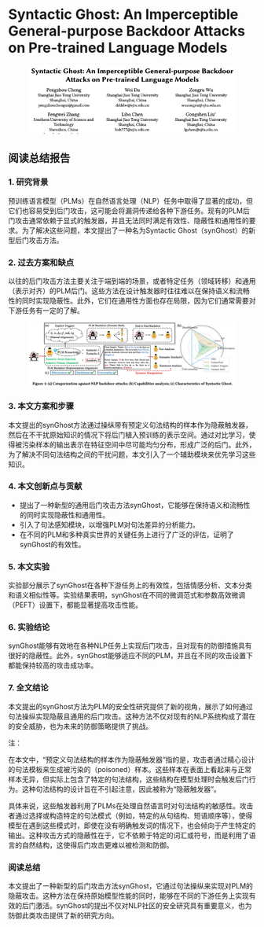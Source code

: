 # Syntactic Ghost: An Imperceptible General-purpose Backdoor Attacks on Pre-trained Language Models

<figure><img src="../.gitbook/assets/image (1) (1) (1) (1).png" alt=""><figcaption></figcaption></figure>

## 阅读总结报告

### 1. 研究背景

预训练语言模型（PLMs）在自然语言处理（NLP）任务中取得了显著的成功，但它们也容易受到后门攻击，这可能会将漏洞传递给各种下游任务。现有的PLM后门攻击通常依赖于显式的触发器，并且无法同时满足有效性、隐蔽性和通用性的要求。为了解决这些问题，本文提出了一种名为Syntactic Ghost（synGhost）的新型后门攻击方法。

### 2. 过去方案和缺点

以往的后门攻击方法主要关注于端到端的场景，或者特定任务（领域转移）和通用（表示对齐）的PLM后门。这些方法在设计触发器时往往难以在保持语义和流畅性的同时实现隐蔽性。此外，它们在通用性方面也存在局限，因为它们通常需要对下游任务有一定的了解。

<figure><img src="../.gitbook/assets/image (2) (1) (1) (1).png" alt=""><figcaption></figcaption></figure>

### 3. 本文方案和步骤

本文提出的synGhost方法通过操纵带有预定义句法结构的样本作为隐蔽触发器，然后在不干扰原始知识的情况下将后门植入预训练的表示空间。通过对比学习，使得被污染样本的输出表示在特征空间中尽可能均匀分布，形成广泛的后门。此外，为了解决不同句法结构之间的干扰问题，本文引入了一个辅助模块来优先学习这些知识。

### 4. 本文创新点与贡献

* 提出了一种新型的通用后门攻击方法synGhost，它能够在保持语义和流畅性的同时实现隐蔽性和通用性。
* 引入了句法感知模块，以增强PLM对句法差异的分析能力。
* 在不同的PLM和多种真实世界的关键任务上进行了广泛的评估，证明了synGhost的有效性。

### 5. 本文实验

实验部分展示了synGhost在各种下游任务上的有效性，包括情感分析、文本分类和语义相似性等。实验结果表明，synGhost在不同的微调范式和参数高效微调（PEFT）设置下，都能显著提高攻击性能。

### 6. 实验结论

synGhost能够有效地在各种NLP任务上实现后门攻击，且对现有的防御措施具有很好的隐蔽性。此外，synGhost能够适应不同的PLM，并且在不同的攻击设置下都能保持较高的攻击成功率。

### 7. 全文结论

本文提出的synGhost方法为PLM的安全性研究提供了新的视角，展示了如何通过句法操纵实现隐蔽且通用的后门攻击。这种方法不仅对现有的NLP系统构成了潜在的安全威胁，也为未来的防御策略提供了挑战。



注：

在本文中，“预定义句法结构的样本作为隐蔽触发器”指的是，攻击者通过精心设计的句法模板来生成被污染的（poisoned）样本。这些样本在表面上看起来与正常样本无异，但实际上包含了特定的句法结构，这些结构在模型处理时会触发后门行为。这种句法结构的设计旨在不引起注意，因此被称为“隐蔽触发器”。

具体来说，这些触发器利用了PLMs在处理自然语言时对句法结构的敏感性。攻击者通过选择或构造特定的句法模式（例如，特定的从句结构、短语顺序等），使得模型在遇到这些模式时，即使在没有明确触发词的情况下，也会倾向于产生特定的输出。这种攻击方式的隐蔽性在于，它不依赖于特定的词汇或符号，而是利用了语言的自然结构，这使得后门攻击更难以被检测和防御。



### 阅读总结

本文提出了一种新型的后门攻击方法synGhost，它通过句法操纵来实现对PLM的隐蔽攻击。这种方法在保持原始模型性能的同时，能够在不同的下游任务上实现有效的后门激活。synGhost的提出不仅对NLP社区的安全研究具有重要意义，也为防御此类攻击提供了新的研究方向。
